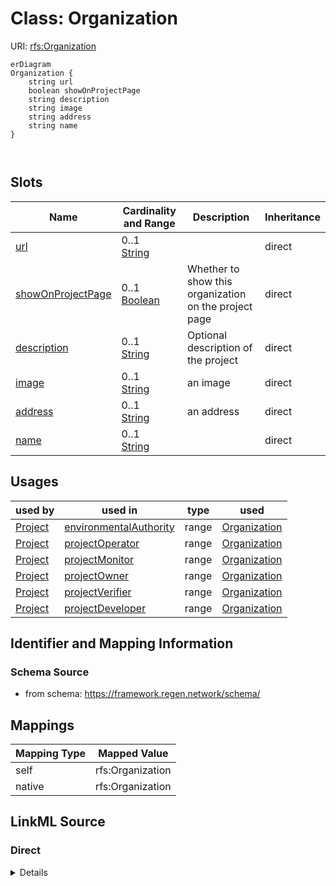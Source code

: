 

# Class: Organization



URI: [rfs:Organization](https://framework.regen.network/schema/Organization)



```mermaid
erDiagram
Organization {
    string url  
    boolean showOnProjectPage  
    string description  
    string image  
    string address  
    string name  
}



```



<!-- no inheritance hierarchy -->


## Slots

| Name | Cardinality and Range | Description | Inheritance |
| ---  | --- | --- | --- |
| [url](url.md) | 0..1 <br/> [String](String.md) |  | direct |
| [showOnProjectPage](showOnProjectPage.md) | 0..1 <br/> [Boolean](Boolean.md) | Whether to show this organization on the project page | direct |
| [description](description.md) | 0..1 <br/> [String](String.md) | Optional description of the project | direct |
| [image](image.md) | 0..1 <br/> [String](String.md) | an image | direct |
| [address](address.md) | 0..1 <br/> [String](String.md) | an address | direct |
| [name](name.md) | 0..1 <br/> [String](String.md) |  | direct |





## Usages

| used by | used in | type | used |
| ---  | --- | --- | --- |
| [Project](Project.md) | [environmentalAuthority](environmentalAuthority.md) | range | [Organization](Organization.md) |
| [Project](Project.md) | [projectOperator](projectOperator.md) | range | [Organization](Organization.md) |
| [Project](Project.md) | [projectMonitor](projectMonitor.md) | range | [Organization](Organization.md) |
| [Project](Project.md) | [projectOwner](projectOwner.md) | range | [Organization](Organization.md) |
| [Project](Project.md) | [projectVerifier](projectVerifier.md) | range | [Organization](Organization.md) |
| [Project](Project.md) | [projectDeveloper](projectDeveloper.md) | range | [Organization](Organization.md) |






## Identifier and Mapping Information







### Schema Source


* from schema: https://framework.regen.network/schema/




## Mappings

| Mapping Type | Mapped Value |
| ---  | ---  |
| self | rfs:Organization |
| native | rfs:Organization |







## LinkML Source

<!-- TODO: investigate https://stackoverflow.com/questions/37606292/how-to-create-tabbed-code-blocks-in-mkdocs-or-sphinx -->

### Direct

<details>
```yaml
name: Organization
from_schema: https://framework.regen.network/schema/
slots:
- url
- showOnProjectPage
- description
- image
- address
attributes:
  name:
    name: name
    from_schema: https://framework.regen.network/schema/
    slot_uri: schema:name
    domain_of:
    - Project
    - ProjectRole
    - Organization
    - AdministrativeArea
    - File
    range: string
class_uri: rfs:Organization

```
</details>

### Induced

<details>
```yaml
name: Organization
from_schema: https://framework.regen.network/schema/
attributes:
  name:
    name: name
    from_schema: https://framework.regen.network/schema/
    slot_uri: schema:name
    alias: name
    owner: Organization
    domain_of:
    - Project
    - ProjectRole
    - Organization
    - AdministrativeArea
    - File
    range: string
  url:
    name: url
    from_schema: https://framework.regen.network/schema/
    rank: 1000
    alias: url
    owner: Organization
    domain_of:
    - ProjectRole
    - Organization
    - AdministrativeArea
    range: string
  showOnProjectPage:
    name: showOnProjectPage
    description: Whether to show this organization on the project page.
    from_schema: https://framework.regen.network/schema/
    rank: 1000
    alias: showOnProjectPage
    owner: Organization
    domain_of:
    - Organization
    range: boolean
  description:
    name: description
    description: Optional description of the project.
    from_schema: https://framework.regen.network/schema/
    rank: 1000
    slot_uri: schema:description
    alias: description
    owner: Organization
    domain_of:
    - Project
    - ProjectRole
    - Organization
    - File
    range: string
  image:
    name: image
    description: an image.
    from_schema: https://framework.regen.network/schema/
    rank: 1000
    slot_uri: schema:image
    alias: image
    owner: Organization
    domain_of:
    - ProjectRole
    - Organization
    range: string
  address:
    name: address
    description: an address.
    from_schema: https://framework.regen.network/schema/
    rank: 1000
    slot_uri: schema:address
    alias: address
    owner: Organization
    domain_of:
    - Organization
    range: string
class_uri: rfs:Organization

```
</details>
